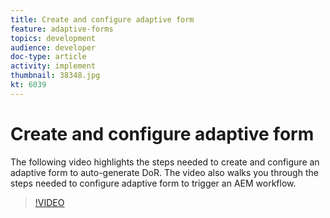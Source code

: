 ```yaml
---
title: Create and configure adaptive form
feature: adaptive-forms
topics: development
audience: developer
doc-type: article
activity: implement
thumbnail: 38348.jpg
kt: 6039
---
```

# Create and configure adaptive form

The following video highlights the steps needed to create and configure an adaptive form to auto-generate DoR. The video also walks you through the steps needed to configure adaptive form to trigger an AEM workflow.

>[!VIDEO](https://video.tv.adobe.com/v/38348/quality=9)